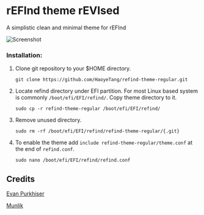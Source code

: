 # rEFInd theme rEVIsed

A simplistic clean and minimal theme for rEFInd

![Screenshot](https://i.imgur.com/Lg135mu.png)

### Installation:

1. Clone git repository to your $HOME directory.
   ```
   git clone https://github.com/HaoyeTang/refind-theme-regular.git
   ```

2. Locate refind directory under EFI partition. For most Linux based system is commonly `/boot/efi/EFI/refind/`. Copy theme directory to it.

   ```
   sudo cp -r refind-theme-regular /boot/efi/EFI/refind/
   ```
3. Remove unused directory.
   ```
   sudo rm -rf /boot/efi/EFI/refind/refind-theme-regular/{.git}
   ```

4. To enable the theme add `include refind-theme-regular/theme.conf` at the end of `refind.conf`.
   ```
   sudo nano /boot/efi/EFI/refind/refind.conf
   ```
## Credits
[Evan Purkhiser](https://github.com/EvanPurkhiser)

[Munlik](https://github.com/munlik)
